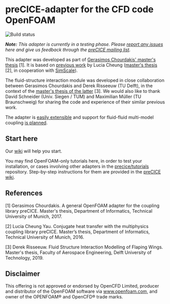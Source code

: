 # preCICE-adapter for the CFD code OpenFOAM
<a style="text-decoration: none" href="https://travis-ci.org/precice/openfoam-adapter" target="_blank">
    <img src="https://travis-ci.org/precice/openfoam-adapter.svg?branch=master" alt="Build status">
</a>

_**Note:** This adapter is currently in a testing phase. Please [report any issues](https://github.com/precice/openfoam-adapter/issues) here and give us feedback through the [preCICE mailing list](https://mailman.informatik.uni-stuttgart.de/mailman/listinfo/precice)._

This adapter was developed as part of [Gerasimos Chourdakis' master's thesis](https://www5.in.tum.de/pub/Chourdakis2017_Thesis.pdf) [1].
It is based on [previous work](https://github.com/ludcila/CHT-preCICE) by Lucia Cheung ([master's thesis](https://www5.in.tum.de/pub/Cheung2016_Thesis.pdf) [2], in cooperation with [SimScale](https://www.simscale.com/)).

The fluid-structure interaction module was developed in close collaboration between Gerasimos Chourdakis and Derek Risseeuw (TU Delft), in the context of the [master's thesis of the latter](http://resolver.tudelft.nl/uuid:70beddde-e870-4c62-9a2f-8758b4e49123) [3]. We would also like to thank David Schneider (Univ. Siegen / TUM) and Maximilian Müller (TU Braunschweig) for sharing the code and experience of their similar previous work.

The adapter is [easily extensible](https://github.com/precice/openfoam-adapter/wiki/How-to-extend-the-adapter) and support for fluid-fluid multi-model coupling [is planned](https://github.com/precice/openfoam-adapter/issues/60).

## Start here

Our [wiki](https://github.com/precice/openfoam-adapter/wiki) will help you start. 

You may find OpenFOAM-only tutorials here, in order to test your installation, or cases involving other adapters in the [precice/tutorials](https://github.com/precice/tutorials) repository. Step-by-step instructions for them are provided in the [preCICE wiki](https://github.com/precice/precice/wiki).



## References

[1] Gerasimos Chourdakis. A general OpenFOAM adapter for the coupling library preCICE. Master's thesis, Department of Informatics, Technical University of Munich, 2017.

[2] Lucia Cheung Yau. Conjugate heat transfer with the multiphysics coupling library preCICE. Master’s thesis, Department of Informatics, Technical University of Munich, 2016.

[3] Derek Risseeuw. Fluid Structure Interaction Modelling of Flaping Wings. Master's thesis, Faculty of Aerospace Engineering, Delft University of Technology, 2019.

## Disclaimer

This offering is not approved or endorsed by OpenCFD Limited, producer and distributor of the OpenFOAM software via www.openfoam.com, and owner of the OPENFOAM®  and OpenCFD®  trade marks.
